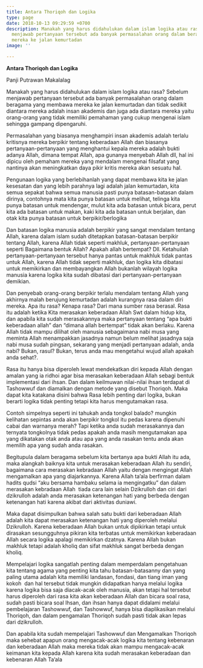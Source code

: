 ```yaml
---
title: Antara Thoriqoh dan Logika
type: page
date: 2018-10-13 09:29:59 +0700
description: Manakah yang harus didahulukan dalam islam logika atau rasa? Sebelum
  menjawab pertanyaan tersebut ada banyak permasalahan orang dalam beragama yang membawa
  mereka ke jalan kemurtadan
image: ''

---
```

**Antara Thoriqoh dan Logika**

Panji Putrawan Makalalag

Manakah yang harus didahulukan dalam islam logika atau rasa? Sebelum menjawab pertanyaan tersebut ada banyak permasalahan orang dalam beragama yang membawa mereka ke jalan kemurtadan dan tidak sedikit diantara mereka adalah insan akademis dan juga ada diantara mereka yaitu orang-orang yang tidak memiliki pemahaman yang cukup mengenai islam sehingga gampang dipengaruhi.

Permasalahan yang biasanya menghampiri insan akademis adalah terlalu kritisnya mereka berpikir tentang keberadaan Allah dan biasanya pertanyaan-pertanyaan yang menghantui kepala mereka adalah bukti adanya Allah, dimana tempat Allah, apa gunanya menyebah Allah dll, hal ini dipicu oleh pemaham mereka yang mendalam mengenai filsafat yang nantinya akan meningkatkan daya pikir kritis mereka akan sesuatu hal.

Pengunaan logika yang berlebihanlah yang dapat membawa kita ke jalan kesesatan dan yang lebih parahnya lagi adalah jalan kemurtadan, kita semua sepakat bahwa semua manusia pasti punya batasan-batasan dalam dirinya, contohnya mata kita punya batasan untuk melihat, telinga kita punya batasan untuk mendengar, mulut kita ada batasan untuk bicara, perut kita ada batasan untuk makan, kaki kita ada batasan untuk berjalan, dan otak kita punya batasan untuk berpikir/berlogika

Dan batasan logika manusia adalah berpikir yang sangat mendalam tentang Allah, karena dalam islam sudah ditetapkan batasan-batasan berpikir tentang Allah, karena Allah tidak seperti makhluk, pertanyaan-pertanyaan seperti Bagaimana bentuk Allah? Apakah allah bertempat? Dll. Ketahuilah pertanyaan-pertanyaan tersebut hanya pantas untuk makhluk tidak pantas untuk Allah, karena Allah tidak seperti makhluk, dan logika kita dibatasi untuk memikirkan dan membayangkan Allah bukanlah wilayah logika manusia karena logika kita sudah dibatasi dari pertanyaan-pertanyaan demikian.

Dan penyebab orang-orang berpikir terlalu mendalam tentang Allah yang akhirnya malah berujung kemurtadan adalah kurangnya rasa dalam diri mereka. Apa itu rasa? Kenapa rasa? Dari mana sumber rasa berasal. Rasa itu adalah ketika Kita merasakan keberadaan Allah Swt dalam hidup kita, dan apabila kita sudah merasakannya maka pertanyaan tentang “apa bukti keberadaan allah” dan “dimana allah bertempat” tidak akan berlaku. Karena Allah tidak mampu dilihat oleh manusia sebagaimana nabi musa yang meminta Allah menampakkan jasadnya namun belum melihat jasadnya saja nabi musa sudah pingsan, sekarang yang menjadi pertanyaan adalah, anda nabi? Bukan, rasul? Bukan, terus anda mau mengetahui wujud allah apakah anda sehat?.

Rasa itu hanya bisa diperoleh lewat mendekatkan diri kepada Allah dengan amalan yang ia ridhoi agar bisa merasakan keberadaan Allah sebagi bentuk implementasi dari ihsan. Dan dalam keilmuwan nilai-nilai ihsan terdapat di Tashowwuf dan diamalkan dengan metode yang disebut Thoriqoh. Maka dapat kita katakana disini bahwa Rasa lebih penting dari logika, bukan berarti logika tidak penting tetapi kita harus mengutamakan rasa.

Contoh simpelnya seperti ini tahukah anda tongkol balado? mungkin kelihatan sepintas anda akan berpikir tongkol itu pedas karena dipenuhi cabai dan warnanya merah? Tapi ketika anda sudah merasakannya dan ternyata tongkolnya tidak pedas apakah anda masih mengutamakan apa yang dikatakan otak anda atau apa yang anda rasakan tentu anda akan memilih apa yang sudah anda rasakan.

Begitupula dalam beragama sebelum kita bertanya apa bukti Allah itu ada, maka alangkah baiknya kita untuk merasakan keberadaan Allah itu sendiri, bagaimana cara merasakan kebradaan Allah yaitu dengan mengingat Allah mengamalkan apa yang diajarkannya. Karena Allah ta’ala berfirman dalam hadits qudsi “aku bersama hambaku selama ia mengingatku” dan dalam merasakan kebradaan Allah  tiada cara lain selain Dzikrulloh dan ciri dari dzikrulloh adalah anda merasakan ketenangan hati yang berbeda dengan ketenangan hati karena akibat dari aktivitas duniawi.

Maka dapat disimpulkan bahwa salah satu bukti dari keberadaan Allah adalah kita dapat merasakan ketenangan hati yang diperoleh melalui Dzikrulloh. Karena keberadaan Allah bukan untuk dipikirkan tetapi untuk dirasakan sesungguhnya pikiran kita terbatas untuk memikirkan keberadaan Allah secara logika apalagi memikirkan dzatnya. Karena Allah bukan makhluk tetapi adalah kholiq dan sifat makhluk sangat berbeda dengan kholiq.

Mempelajari logika sangatlah penting dalam memperdalam pengetahuan kita tentang agama yang penting kita tahu batasan-batasanny dan yang paling utama adalah kita memiliki landasan, fondasi, dan tiang iman yang kokoh  dan hal tersebut tidak mungkin didapatkan hanya melalui logika karena logika bisa saja diacak-acak oleh manusia, akan tetapi hal tersebut harus diperoleh dari rasa kita akan keberadaan Allah dan bicara soal rasa, sudah pasti bicara soal Ihsan, dan ihsan hanya dapat didalami melalui pembelajaran Tashowwuf, dan Tashowwuf, hanya bisa diaplikasikan melalui Thoriqoh, dan dalam pengamalan Thoriqoh sudah pasti tidak akan lepas dari dzikrulloh.

Dan apabila kita sudah mempelajari Tashowwuf dan Mengamalkan Thoriqoh maka sehebat apapun orang mengacak-acak logika kita tentang kebenaran dan keberadaan Allah maka mereka tidak akan mampu mengacak-acak keimanan kita kepada Allah karena kita sudah merasakan keberadaan dan kebenaran Allah Ta’ala